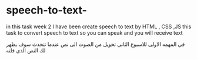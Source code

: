 # speech-to-text-
in this task week 2 I have been create speech to text by HTML , CSS ,JS 
this task to convert speech to text so you can speak and you will receive text
 
في المهمه الاولى للاسبوع الثاني تحويل من الصوت الى نص 
عندما تتحدث سوف يظهر لك النص الذي قلته 
